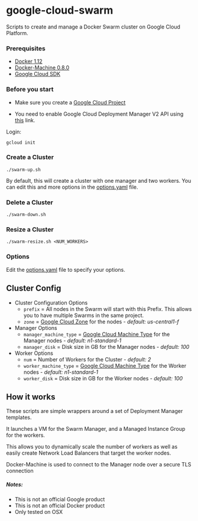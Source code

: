 # google-cloud-swarm
Scripts to create and manage a Docker Swarm cluster on Google Cloud Platform.
### Prerequisites
- [Docker 1.12](https://docs.docker.com/engine/installation/)
- [Docker-Machine 0.8.0](https://docs.docker.com/machine/install-machine/)
- [Google Cloud SDK](http://cloud.google.com/sdk)

### Before you start
- Make sure you create a [Google Cloud Project](http://console.cloud.google.com/project)

- You need to enable Google Cloud Deployment Manager V2 API using [this](https://console.developers.google.com/apis/api/deploymentmanager.googleapis.com) link.

Login: 

`gcloud init`

### Create a Cluster
   `./swarm-up.sh`
   
   By default, this will create a cluster with one manager and two workers. You can edit this and more options in the [options.yaml](options.yaml) file.
### Delete a Cluster
   `./swarm-down.sh`

### Resize a Cluster
   `./swarm-resize.sh <NUM_WORKERS>`

### Options
Edit the [options.yaml](options.yaml) file to specify your options.

## Cluster Config

- Cluster Configuration Options
  - `prefix` = All nodes in the Swarm will start with this Prefix. This allows you to have multiple Swarms in the same project.
  - `zone` = [Google Cloud Zone](https://cloud.google.com/compute/docs/regions-zones/regions-zones) for the nodes - *default: us-central1-f*
- Manager Options
    - `manager_machine_type` = [Google Cloud Machine Type](https://cloud.google.com/compute/docs/machine-types#standard_machine_types) for the Manager nodes - *default: n1-standard-1*
    - `manager_disk` = Disk size in GB for the Manager nodes - *default: 100*
- Worker Options
  - `num` = Number of Workers for the Cluster - *default: 2*
  - `worker_machine_type` = [Google Cloud Machine Type](https://cloud.google.com/compute/docs/machine-types#standard_machine_types) for the Worker nodes - *default: n1-standard-1*
  - `worker_disk` = Disk size in GB for the Worker nodes - *default: 100*

## How it works

These scripts are simple wrappers around a set of Deployment Manager templates.

It launches a VM for the Swarm Manager, and a Managed Instance Group for the workers.

This allows you to dynamically scale the number of workers as well as easily create Network Load Balancers that target the worker nodes.

Docker-Machine is used to connect to the Manager node over a secure TLS connection

##### Notes:
- This is not an official Google product
- This is not an official Docker product
- Only tested on OSX
